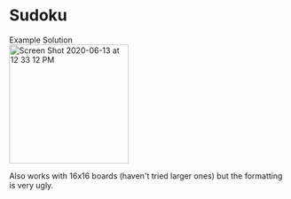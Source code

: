 # Sudoku
Example Solution\
<img width="215" alt="Screen Shot 2020-06-13 at 12 33 12 PM" src="https://user-images.githubusercontent.com/44186344/84577568-498bd800-ad72-11ea-8c5f-8309b1640376.png">

Also works with 16x16 boards (haven't tried larger ones) but the formatting is very ugly.
